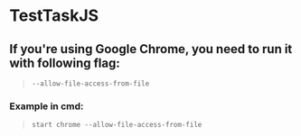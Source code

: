# TestTaskJS

## If you're using Google Chrome, you need to run it with following flag:
>`--allow-file-access-from-file`

### Example in cmd:
>`start chrome --allow-file-access-from-file`
